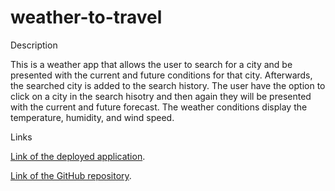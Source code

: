 # weather-to-travel

Description

This is a weather app that allows the user to search for a city and be presented with the current and future conditions for that city. Afterwards, the searched city is added to the search history. The user have the option to click on a city in the search hisotry and then again they will be presented with the current and future forecast. The weather conditions display the temperature, humidity, and wind speed.

Links

[Link of the deployed application](https://lizas2022.github.io/weather-to-travel/).

[Link of the GitHub repository](https://github.com/LizaS2022/weather-to-travel.git).
